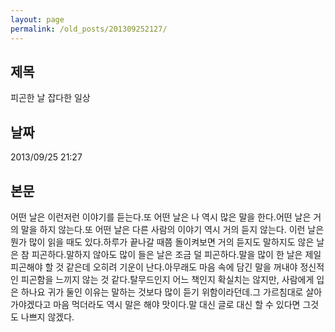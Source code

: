 ```yaml
---
layout: page
permalink: /old_posts/201309252127/
---
```


## 제목
피곤한 날 잡다한 일상

## 날짜
2013/09/25 21:27

## 본문
어떤 날은 이런저런 이야기를 듣는다.또 어떤 날은 나 역시 많은 말을 한다.어떤 날은 거의 말을 하지 않는다.또 어떤 날은 다른 사람의 이야기 역시 거의 듣지 않는다. 이런 날은 뭔가 많이 읽을 때도 있다.하루가 끝나갈 때쯤 돌이켜보면 거의 듣지도 말하지도 않은 날은 참 피곤하다.말하지 않아도 많이 들은 날은 조금 덜 피곤하다.말을 많이 한 날은 제일 피곤해야 할 것 같은데 오히려 기운이 난다.아무래도 마음 속에 담긴 말을 꺼내야 정신적인 피곤함을 느끼지 않는 것 같다.탈무드인지 어느 책인지 확실치는 않지만, 사람에게 입은 하나요 귀가 둘인 이유는 말하는 것보다 많이 듣기 위함이라던데.그 가르침대로 살아가야겠다고 마음 먹더라도 역시 말은 해야 맛이다.말 대신 글로 대신 할 수 있다면 그것도 나쁘지 않겠다.
